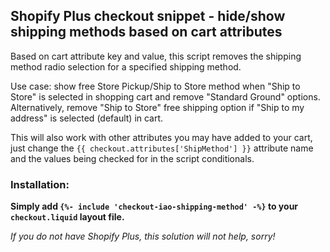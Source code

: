 ## Shopify Plus checkout snippet - hide/show shipping methods based on cart attributes

Based on cart attribute key and value, this script removes the shipping method radio selection for a specified shipping method. 

Use case: show free Store Pickup/Ship to Store method when "Ship to Store" is selected in shopping cart and remove "Standard Ground" options. Alternatively, remove "Ship to Store" free shipping option if "Ship to my address" is selected (default) in cart. 

This will also work with other attributes you may have added to your cart, just change the ```{{ checkout.attributes['ShipMethod'] }}``` attribute name and the values being checked for in the script conditionals.

### Installation:
**Simply add ```{%- include 'checkout-iao-shipping-method' -%}``` to your ```checkout.liquid``` layout file.**

*If you do not have Shopify Plus, this solution will not help, sorry!*
